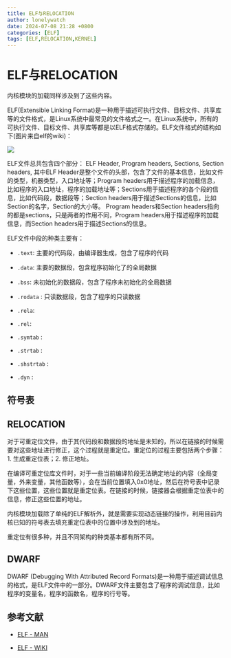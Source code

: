 ```yaml
---
title: ELF与RELOCATION
author: lonelywatch
date: 2024-07-08 21:28 +0800
categories: [ELF]
tags: [ELF,RELOCATION,KERNEL]   
---
```


# ELF与RELOCATION

内核模块的加载同样涉及到了这些内容。

ELF(Extensible Linking Format)是一种用于描述可执行文件、目标文件、共享库等的文件格式，是Linux系统中最常见的文件格式之一。在Linux系统中，所有的可执行文件、目标文件、共享库等都是以ELF格式存储的。ELF文件格式的结构如下(图片来自elf的wiki)：

![](https://lonelywatch-1306651324.cos.ap-beijing.myqcloud.com/image-20240712164552778.png)

ELF文件总共包含四个部分： ELF Header, Program headers, Sections, Section headers, 其中ELF Header是整个文件的头部，包含了文件的基本信息，比如文件的类型，机器类型，入口地址等；Program headers用于描述程序的加载信息，比如程序的入口地址，程序的加载地址等；Sections用于描述程序的各个段的信息，比如代码段，数据段等；Section headers用于描述Sections的信息，比如Section的名字，Section的大小等。 Program headers和Section headers指向的都是sections，只是两者的作用不同，Program headers用于描述程序的加载信息，而Section headers用于描述Sections的信息。

ELF文件中段的种类主要有：

 - `.text`: 主要的代码段，由编译器生成，包含了程序的代码

 - `.data`: 主要的数据段，包含程序初始化了的全局数据

 - `.bss`: 未初始化的数据段，包含了程序未初始化的全局数据

 - `.rodata` : 只读数据段，包含了程序的只读数据

 - `.rela`:

 - `.rel`:

 - `.symtab` :

 - `.strtab` : 

 - `.shstrtab` : 
 
 - `.dyn` : 


## 符号表



## RELOCATION

对于可重定位文件，由于其代码段和数据段的地址是未知的，所以在链接的时候需要对这些地址进行修正，这个过程就是重定位。重定位的过程主要包括两个步骤：1. 生成重定位表；2. 修正地址。

在编译可重定位库文件时，对于一些当前编译阶段无法确定地址的内容（全局变量，外来变量，其他函数等），会在当前位置填入0x0地址，然后在符号表中记录下这些位置，这些位置就是重定位表。在链接的时候，链接器会根据重定位表中的信息，修正这些位置的地址。

内核模块加载除了单纯的ELF解析外，就是需要实现动态链接的操作，利用目前内核已知的符号表去填充重定位表中的位置中涉及到的地址。

重定位有很多种，并且不同架构的种类基本都有所不同。

## DWARF

DWARF (Debugging With Attributed Record Formats)是一种用于描述调试信息的格式，是ELF文件中的一部分。DWARF文件主要包含了程序的调试信息，比如程序的变量名，程序的函数名，程序的行号等。


## 参考文献

- [ELF - MAN](https://man7.org/linux/man-pages/man5/elf.5.html)

- [ELF - WIKI](https://en.wikipedia.org/wiki/Executable_and_Linkable_Format)






